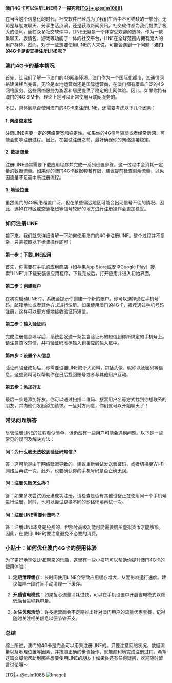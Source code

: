 **澳门4G卡可以注册LINE吗？一探究竟[[TG💪+ @esim1088](https://t.me/s/esim1088)]**

在当今这个信息化的时代，社交软件已经成为了我们生活中不可或缺的一部分。无论是与朋友聊天、分享生活点滴，还是获取新闻资讯，社交软件都为我们提供了极大的便利。而在众多社交软件中，LINE无疑是一个非常受欢迎的选择。作为一款集聊天、表情包、游戏等功能于一体的社交平台，LINE在全球范围内拥有庞大的用户群体。然而，对于一些想要使用LINE的人来说，可能会遇到一个问题：**澳门的4G卡是否支持注册LINE呢？**

### **澳门4G卡的基本情况**

首先，让我们了解一下澳门的4G网络环境。澳门作为一个国际化都市，其通信网络建设相当完善。无论是本地运营商还是国际运营商，在澳门都有覆盖广泛的4G网络服务。这些网络服务为游客和居民提供了稳定的上网体验。因此，如果你持有澳门的4G SIM卡，理论上是可以正常使用互联网服务的。

不过，具体到能否使用澳门的4G卡来注册LINE，还需要考虑以下几个因素：

#### **1. 网络稳定性**
注册LINE需要一定的网络带宽和稳定性。如果你的4G信号较弱或者经常断网，可能会影响注册过程。因此，在尝试注册之前，最好确保你的网络连接稳定。

#### **2. 数据流量**
注册LINE通常需要下载应用程序并完成一系列设置步骤。这一过程中会消耗一定量的数据流量。如果你的澳门4G卡数据套餐有限，建议提前检查剩余流量，以免因流量不足而中断注册流程。

#### **3. 地理位置**
虽然澳门的4G网络覆盖广泛，但在某些偏远地区可能会出现信号不佳的情况。因此，选择在市区或交通枢纽等信号较好的地方进行注册操作会更加稳妥。

### **如何注册LINE**

接下来，我们就来详细讲解一下如何使用澳门的4G卡注册LINE。整个过程并不复杂，只需按照以下步骤操作即可：

#### **第一步：下载LINE应用**
首先，你需要在手机的应用商店（如苹果App Store或安卓Google Play）搜索“LINE”并下载安装该应用程序。下载完成后，打开应用并进入初始界面。

#### **第二步：创建账户**
在初次启动LINE时，系统会提示你创建一个新的账户。你可以选择通过手机号码、邮箱地址或者其他方式进行注册。如果使用澳门的4G卡，推荐通过手机号码注册，这样可以更方便地接收验证码短信。

#### **第三步：输入验证码**
完成注册信息填写后，系统会发送一条包含验证码的短信到你所绑定的手机号上。请注意查收短信，并将验证码准确输入到相应的输入框中。

#### **第四步：设置个人信息**
验证码验证成功后，你需要设置LINE的个人资料，包括头像、昵称以及密码等信息。这些资料可以帮助你在日后找回账号或者与其他用户互动。

#### **第五步：添加好友**
最后一步是添加好友。你可以通过扫描二维码、搜索用户名等方式找到你想联系的朋友，并向他们发起添加请求。一旦对方同意，你们就可以开始聊天了！

### **常见问题解答**

尽管注册LINE的过程看似简单，但仍然有一些用户可能会遇到问题。以下是一些常见的疑问及解决方法：

#### **问：为什么我无法收到验证码短信？**
答：这可能是由于网络延迟导致的。建议重新尝试发送验证码，或者切换至Wi-Fi网络后再试一次。此外，也要确认你的手机号码是否正确无误。

#### **问：注册失败怎么办？**
答：如果多次尝试仍无法成功注册，请检查是否有其他设备正在使用同一个手机号进行注册。同时，也可以尝试更换不同的网络环境再试一次。

#### **问：注册LINE需要付费吗？**
答：注册LINE本身是免费的，但部分高级功能可能需要购买虚拟货币才能解锁。因此，在使用LINE时要注意避免不必要的消费。

### **小贴士：如何优化澳门4G卡的使用体验**

为了更好地享受LINE带来的乐趣，这里有一些小技巧可以帮助你提升澳门4G卡的使用体验：

1. **定期清理缓存**：长时间使用LINE会导致应用缓存增大，从而影响运行速度。建议每隔一段时间手动清理一下缓存。
   
2. **开启省电模式**：如果担心流量消耗过快，可以在手机设置中开启省电模式以降低后台进程耗电量。
   
3. **关注优惠活动**：许多运营商会不定期推出针对澳门用户的流量优惠套餐，记得随时关注相关信息以便节省开支。

### **总结**

综上所述，澳门的4G卡是完全可以用来注册LINE的。只要注意网络状况、数据流量以及地理位置等因素，并按照正确的步骤操作，就能顺利地完成注册过程。希望这篇文章能帮助到那些想要使用LINE的朋友！如果你还有任何疑问，欢迎随时留言讨论哦～

[[TG💪+ @esim1088](https://t.me/s/esim1088) ![Image](https://i.postimg.cc/4NQfJmqS/Snipaste-2025-05-13-00-14-12.png)]